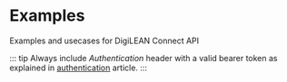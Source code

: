 # Examples

Examples and usecases for DigiLEAN Connect API

::: tip
Always include *Authentication* header with a valid bearer token as explained in [authentication](/docs/authentication#use-the-access-token) article.
:::